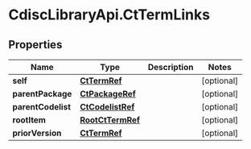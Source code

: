 # CdiscLibraryApi.CtTermLinks

## Properties

Name | Type | Description | Notes
------------ | ------------- | ------------- | -------------
**self** | [**CtTermRef**](CtTermRef.md) |  | [optional] 
**parentPackage** | [**CtPackageRef**](CtPackageRef.md) |  | [optional] 
**parentCodelist** | [**CtCodelistRef**](CtCodelistRef.md) |  | [optional] 
**rootItem** | [**RootCtTermRef**](RootCtTermRef.md) |  | [optional] 
**priorVersion** | [**CtTermRef**](CtTermRef.md) |  | [optional] 


